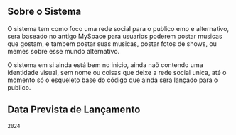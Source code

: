 

## Sobre o Sistema

O sistema tem como foco uma rede social para o publico emo e alternativo, sera baseado no antigo MySpace para usuarios poderem postar musicas que gostam, e tambem postar suas musicas, postar fotos de shows, ou memes sobre esse mundo alternativo.

O sistema em si ainda está bem no inicio, ainda naõ contendo uma identidade visual, sem nome ou coisas que deixe a rede social unica, até o momento só o esqueleto base do código que ainda sera lançado para o publico.


## Data Prevista de Lançamento
    2024
